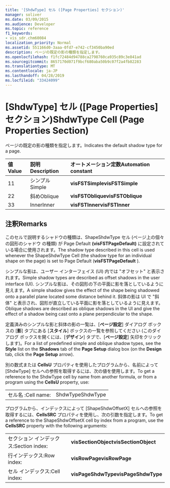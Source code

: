 ```yaml
---
title: '[ShdwType] セル ([Page Properties] セクション)'
manager: soliver
ms.date: 03/09/2015
ms.audience: Developer
ms.topic: reference
f1_keywords:
- vis_sdr.chm60084
localization_priority: Normal
ms.assetid: 551166d0-3aaa-0fd7-e742-cf3450ba90ed
description: ページの既定の影の種類を指定します。
ms.openlocfilehash: f1fc72484d94788ca2798760ca935c89c3e841ad
ms.sourcegitcommit: 8657170d071f9bcf680aba50b9c07f2a4fb82283
ms.translationtype: MT
ms.contentlocale: ja-JP
ms.lasthandoff: 04/28/2019
ms.locfileid: "33424099"
---
```

# <a name="shdwtype-cell-page-properties-section"></a><span data-ttu-id="ea9e9-103">[ShdwType] セル ([Page Properties] セクション)</span><span class="sxs-lookup"><span data-stu-id="ea9e9-103">ShdwType Cell (Page Properties Section)</span></span>

<span data-ttu-id="ea9e9-104">ページの既定の影の種類を指定します。</span><span class="sxs-lookup"><span data-stu-id="ea9e9-104">Indicates the default shadow type for a page.</span></span>
  
|<span data-ttu-id="ea9e9-105">**値**</span><span class="sxs-lookup"><span data-stu-id="ea9e9-105">**Value**</span></span>|<span data-ttu-id="ea9e9-106">**説明**</span><span class="sxs-lookup"><span data-stu-id="ea9e9-106">**Description**</span></span>|<span data-ttu-id="ea9e9-107">**オートメーション定数**</span><span class="sxs-lookup"><span data-stu-id="ea9e9-107">**Automation constant**</span></span>|
|:-----|:-----|:-----|
| <span data-ttu-id="ea9e9-108">1</span><span class="sxs-lookup"><span data-stu-id="ea9e9-108">1</span></span>  <br/> | <span data-ttu-id="ea9e9-109">シンプル</span><span class="sxs-lookup"><span data-stu-id="ea9e9-109">Simple</span></span>  <br/> |<span data-ttu-id="ea9e9-110">**visFSTSimple**</span><span class="sxs-lookup"><span data-stu-id="ea9e9-110">**visFSTSimple**</span></span> <br/> |
| <span data-ttu-id="ea9e9-111">2</span><span class="sxs-lookup"><span data-stu-id="ea9e9-111">2</span></span>  <br/> | <span data-ttu-id="ea9e9-112">斜め</span><span class="sxs-lookup"><span data-stu-id="ea9e9-112">Oblique</span></span>  <br/> |<span data-ttu-id="ea9e9-113">**visFSTOblique**</span><span class="sxs-lookup"><span data-stu-id="ea9e9-113">**visFSTOblique**</span></span> <br/> |
|<span data-ttu-id="ea9e9-114">3</span><span class="sxs-lookup"><span data-stu-id="ea9e9-114">3</span></span>  <br/> |<span data-ttu-id="ea9e9-115">Inner</span><span class="sxs-lookup"><span data-stu-id="ea9e9-115">Inner</span></span>  <br/> |<span data-ttu-id="ea9e9-116">**visFSTInner**</span><span class="sxs-lookup"><span data-stu-id="ea9e9-116">**visFSTInner**</span></span> <br/> |
   
## <a name="remarks"></a><span data-ttu-id="ea9e9-117">注釈</span><span class="sxs-lookup"><span data-stu-id="ea9e9-117">Remarks</span></span>

 <span data-ttu-id="ea9e9-118">このセルで説明するシャドウの種類は、ShapeShdwType セル (ページ上の個々の図形のシャドウ の種類) が Page Default **(visFSTPageDefault)** に設定されている場合に使用されます。</span><span class="sxs-lookup"><span data-stu-id="ea9e9-118">The shadow type described in this cell is used whenever the ShapeShdwType Cell (the shadow type for an individual shape on the page) is set to Page Default (**visFSTPageDefault** ).</span></span> 
  
<span data-ttu-id="ea9e9-119">シンプルな影は、ユーザー インターフェイス (UI) 内では "オフセット" と表示されます。</span><span class="sxs-lookup"><span data-stu-id="ea9e9-119">Simple shadow types are described as offset shadows in the user interface (UI).</span></span> <span data-ttu-id="ea9e9-120">シンプルな影は、その図形の下の平面に影を落としているように見えます。</span><span class="sxs-lookup"><span data-stu-id="ea9e9-120">A simple shadow gives the effect of the shape being shadowed onto a parallel plane located some distance behind it.</span></span> <span data-ttu-id="ea9e9-121">斜体の影は UI で "斜体" と表示され、図形が直立している平面に影を落としているように見えます。</span><span class="sxs-lookup"><span data-stu-id="ea9e9-121">Oblique shadows are described as oblique shadows in the UI and give the effect of a shadow being cast onto a plane perpendicular to the shape.</span></span> 
  
<span data-ttu-id="ea9e9-122">定義済みのシンプルな影と斜体の影の一覧は、[**ページ設定**] ダイアログ ボックスの [**影**] タブにある [**スタイル**] ボックスの一覧を参照してください (このダイアログ ボックスを開くには、[**デザイン**] タブで、[**ページ設定**] 矢印をクリックします)。</span><span class="sxs-lookup"><span data-stu-id="ea9e9-122">For a list of predefined simple and oblique shadow types, see the **Style** list on the **Shadows** tab of the **Page Setup** dialog box (on the **Design** tab, click the **Page Setup** arrow).</span></span> 
  
<span data-ttu-id="ea9e9-123">別の数式または **CellsU** プロパティを使用したプログラムから、名前によって [ShdwType] セルへの参照を取得するには、次の値を使用します。</span><span class="sxs-lookup"><span data-stu-id="ea9e9-123">To get a reference to the ShdwType cell by name from another formula, or from a program using the **CellsU** property, use:</span></span> 
  
|||
|:-----|:-----|
| <span data-ttu-id="ea9e9-124">セル名 :</span><span class="sxs-lookup"><span data-stu-id="ea9e9-124">Cell name:</span></span>  <br/> | <span data-ttu-id="ea9e9-125">ShdwType</span><span class="sxs-lookup"><span data-stu-id="ea9e9-125">ShdwType</span></span>  <br/> |
   
<span data-ttu-id="ea9e9-126">プログラムから、インデックスによって [ShapeShdwOffsetX] セルへの参照を取得するには、**CellsSRC** プロパティを使用し、次の引数を指定します。</span><span class="sxs-lookup"><span data-stu-id="ea9e9-126">To get a reference to the ShapeShdwOffsetX cell by index from a program, use the **CellsSRC** property with the following arguments:</span></span> 
  
|||
|:-----|:-----|
| <span data-ttu-id="ea9e9-127">セクション インデックス:</span><span class="sxs-lookup"><span data-stu-id="ea9e9-127">Section index:</span></span>  <br/> |<span data-ttu-id="ea9e9-128">**visSectionObject**</span><span class="sxs-lookup"><span data-stu-id="ea9e9-128">**visSectionObject**</span></span> <br/> |
| <span data-ttu-id="ea9e9-129">行インデックス:</span><span class="sxs-lookup"><span data-stu-id="ea9e9-129">Row index:</span></span>  <br/> |<span data-ttu-id="ea9e9-130">**visRowPage**</span><span class="sxs-lookup"><span data-stu-id="ea9e9-130">**visRowPage**</span></span> <br/> |
| <span data-ttu-id="ea9e9-131">セル インデックス:</span><span class="sxs-lookup"><span data-stu-id="ea9e9-131">Cell index:</span></span>  <br/> |<span data-ttu-id="ea9e9-132">**visPageShdwType**</span><span class="sxs-lookup"><span data-stu-id="ea9e9-132">**visPageShdwType**</span></span> <br/> |
   

